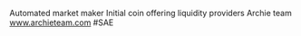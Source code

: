Automated market maker 
Initial coin offering
liquidity providers
Archie team www.archieteam.com
#SAE